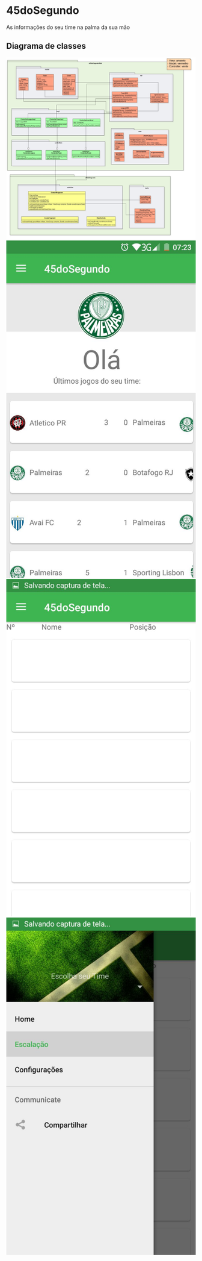 # 45doSegundo
As informações do seu time na palma da sua mão
## Diagrama de classes
![Diagrama](modelo.jpg)
![Prints](Prints/452.jpg)
![Prints](Prints/453.jpg)
![Prints](Prints/45.jpg)
